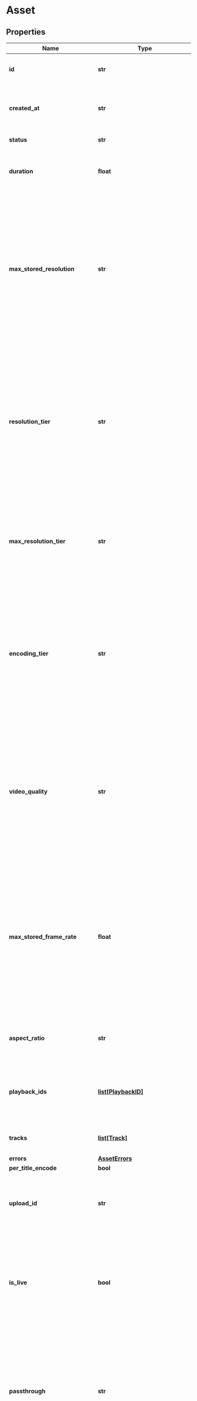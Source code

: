 # Asset

## Properties
Name | Type | Description | Notes
------------ | ------------- | ------------- | -------------
**id** | **str** | Unique identifier for the Asset. Max 255 characters. | [optional]
**created_at** | **str** | Time the Asset was created, defined as a Unix timestamp (seconds since epoch). | [optional]
**status** | **str** | The status of the asset. | [optional]
**duration** | **float** | The duration of the asset in seconds (max duration for a single asset is 12 hours). | [optional]
**max_stored_resolution** | **str** | This field is deprecated. Please use &#x60;resolution_tier&#x60; instead. The maximum resolution that has been stored for the asset. The asset may be delivered at lower resolutions depending on the device and bandwidth, however it cannot be delivered at a higher value than is stored. | [optional]
**resolution_tier** | **str** | The resolution tier that the asset was ingested at, affecting billing for ingest &amp; storage. This field also represents the highest resolution tier that the content can be delivered at, however the actual resolution may be lower depending on the device, bandwidth, and exact resolution of the uploaded asset. | [optional]
**max_resolution_tier** | **str** | Max resolution tier can be used to control the maximum &#x60;resolution_tier&#x60; your asset is encoded, stored, and streamed at. If not set, this defaults to &#x60;1080p&#x60;. | [optional]
**encoding_tier** | **str** | This field is deprecated. Please use &#x60;video_quality&#x60; instead. The encoding tier informs the cost, quality, and available platform features for the asset. The default encoding tier for an account can be set in the Mux Dashboard. [See the video quality guide for more details.](https://docs.mux.com/guides/use-video-quality-levels) | [optional]
**video_quality** | **str** | The video quality controls the cost, quality, and available platform features for the asset. The default video quality for an account can be set in the Mux Dashboard. This field replaces the deprecated &#x60;encoding_tier&#x60; value. [See the video quality guide for more details.](https://docs.mux.com/guides/use-video-quality-levels) | [optional]
**max_stored_frame_rate** | **float** | The maximum frame rate that has been stored for the asset. The asset may be delivered at lower frame rates depending on the device and bandwidth, however it cannot be delivered at a higher value than is stored. This field may return -1 if the frame rate of the input cannot be reliably determined. | [optional]
**aspect_ratio** | **str** | The aspect ratio of the asset in the form of &#x60;width:height&#x60;, for example &#x60;16:9&#x60;. | [optional]
**playback_ids** | [**list[PlaybackID]**](PlaybackID.md) | An array of Playback ID objects. Use these to create HLS playback URLs. See [Play your videos](https://docs.mux.com/guides/play-your-videos) for more details. | [optional]
**tracks** | [**list[Track]**](Track.md) | The individual media tracks that make up an asset. | [optional]
**errors** | [**AssetErrors**](AssetErrors.md) |  | [optional]
**per_title_encode** | **bool** |  | [optional]
**upload_id** | **str** | Unique identifier for the Direct Upload. This is an optional parameter added when the asset is created from a direct upload. | [optional]
**is_live** | **bool** | Indicates whether the live stream that created this asset is currently &#x60;active&#x60; and not in &#x60;idle&#x60; state. This is an optional parameter added when the asset is created from a live stream. | [optional]
**passthrough** | **str** | You can set this field to anything you want. It will be included in the asset details and related webhooks. If you&#39;re looking for more structured metadata, such as &#x60;title&#x60; or &#x60;external_id&#x60; , you can use the &#x60;meta&#x60; object instead. **Max: 255 characters**. | [optional]
**live_stream_id** | **str** | Unique identifier for the live stream. This is an optional parameter added when the asset is created from a live stream. | [optional]
**master** | [**AssetMaster**](AssetMaster.md) |  | [optional]
**master_access** | **str** |  | [optional] [default to 'none']
**mp4_support** | **str** |  | [optional] [default to 'none']
**source_asset_id** | **str** | Asset Identifier of the video used as the source for creating the clip. | [optional]
**normalize_audio** | **bool** | Normalize the audio track loudness level. This parameter is only applicable to on-demand (not live) assets. | [optional] [default to False]
**static_renditions** | [**AssetStaticRenditions**](AssetStaticRenditions.md) |  | [optional]
**recording_times** | [**list[AssetRecordingTimes]**](AssetRecordingTimes.md) | An array of individual live stream recording sessions. A recording session is created on each encoder connection during the live stream. Additionally any time slate media is inserted during brief interruptions in the live stream media or times when the live streaming software disconnects, a recording session representing the slate media will be added with a \&quot;slate\&quot; type. | [optional]
**non_standard_input_reasons** | [**AssetNonStandardInputReasons**](AssetNonStandardInputReasons.md) |  | [optional]
**test** | **bool** | True means this live stream is a test asset. A test asset can help evaluate the Mux Video APIs without incurring any cost. There is no limit on number of test assets created. Test assets are watermarked with the Mux logo, limited to 10 seconds, and deleted after 24 hrs. | [optional]
**ingest_type** | **str** | The type of ingest used to create the asset. | [optional]
**meta** | [**AssetMetadata**](AssetMetadata.md) |  | [optional]

[[Back to Model list]](../README.md#documentation-for-models) [[Back to API list]](../README.md#documentation-for-api-endpoints) [[Back to README]](../README.md)



